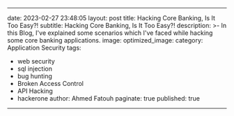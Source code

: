 
---
date: 2023-02-27 23:48:05
layout: post
title: Hacking Core Banking, Is It Too Easy?!
subtitle: Hacking Core Banking, Is It Too Easy?!
description: >-
  In this Blog, I've explained some scenarios which I've faced while hacking some core banking applications.
image: [](https://i.ibb.co/DYkKnh3/photo.png)
optimized_image: [](https://i.ibb.co/DYkKnh3/photo.png)
category: Application Security
tags:
  - web security
  - sql injection
  - bug hunting
  - Broken Access Control
  - API Hacking
  - hackerone
author: Ahmed Fatouh
paginate: true
published: true
---
